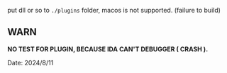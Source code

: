 
put dll or so to ``./plugins`` folder, macos is not supported. (failure to build)

## WARN

**NO TEST FOR PLUGIN, BECAUSE IDA CAN'T DEBUGGER ( CRASH ).**

Date: 2024/8/11